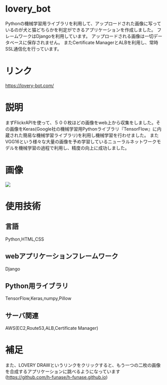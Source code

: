 # lovery_bot
Pythonの機械学習用ライブラリを利用して、アップロードされた画像に写っているのが犬と猫どちらかを判定ができるアプリケーションを作成しました。
フレームワークはDjangoを利用しています。
アップロードされる画像は一切データベースに保存されません。
またCertificate ManagerとALBを利用し、常時SSL通信化を行っています。

# リンク
https://lovery-bot.com/

# 説明
まずFlickrAPIを使って、５００枚ほどの画像をweb上から収集をしました。その画像をKeras(Google社の機械学習用Pythonライブラリ『TensorFlow』に内蔵された簡易な機械学習ライブラリ)を利用し機械学習を行わせました。
またVGG16という様々な大量の画像を予め学習しているニューラルネットワークモデルを機械学習の過程で利用し、精度の向上に成功しました。
# 画像
![](https://s19.aconvert.com/convert/p3r68-cdx67/h4vj5-uiq0x.gif)
# 使用技術

## 言語
Python,HTML,CSS

## webアプリケーションフレームワーク
Django

##  Python用ライブラリ
TensorFlow,Keras,numpy,Pillow

## サーバ関連
AWS(EC2,Route53,ALB,Certificate Manager)

# 補足
また、LOVERY DRAWというリンクをクリックすると、もう一つの二枚の画像を合成するアプリケーションに跳べるようになっています(https://github.com/h-funase/h-funase.github.io)
